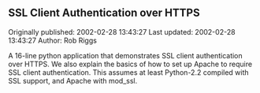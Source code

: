 ## SSL Client Authentication over HTTPS

Originally published: 2002-02-28 13:43:27
Last updated: 2002-02-28 13:43:27
Author: Rob Riggs

A 16-line python application that demonstrates SSL client authentication over HTTPS. We also explain the basics of how to set up Apache to require SSL client authentication. This assumes at least Python-2.2 compiled with SSL support, and Apache with mod_ssl.